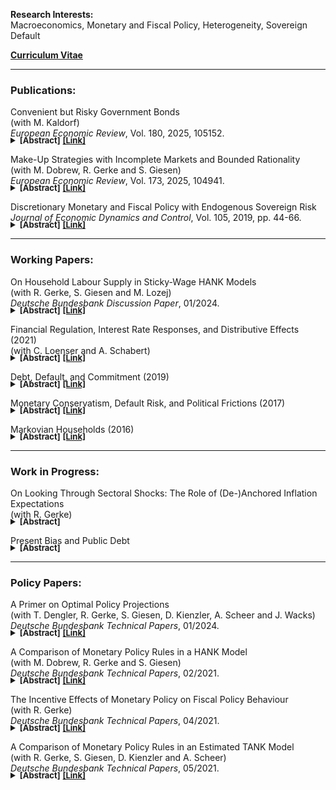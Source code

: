 <b>Research Interests:</b> 
<br>Macroeconomics, Monetary and Fiscal Policy, Heterogeneity, Sovereign Default

<b><a href="/files/cv.pdf" target="_blank">Curriculum Vitae</a></b>

----

<h3> Publications:</h3>

   Convenient but Risky Government Bonds
  <br>(with M. Kaldorf)
  <br><i>European Economic Review</i>, Vol. 180, 2025, 105152.
  <p style="  margin-bottom: -20px;">
  <details>
  <summary><b><font size="-1">[Abstract]</font></b> <b><font size="-1"><a href="https://doi.org/10.1016/j.euroecorev.2025.105152" target="_blank">[Link]</a></font></b></summary>
  
  <table>
    <tbody>
      <tr>
        <td style="text-align: left">How does convenience yield interact with sovereign risk and the supply of government bonds? We propose a model of sovereign debt and default in which convenience yield arises because investors are able to pledge government bonds as collateral on financial markets. Consistent with euro area data, convenience yield is large if government bonds are (i) scarce due to investors’ high collateral valuation or (ii) safe due to a small collateral haircut being applied to them. Calibrating the model to the data, we demonstrate that convenience yield improves the fit of sovereign default models to developed economy bond market data, contributes substantially to the public debt-to-GDP ratio, and rationalizes prolonged periods of negative bond spreads – even in the presence of default risk. A large debt elasticity of investors’ collateral valuation is key to these results. In this setting, highly debt-elastic collateral haircuts exacerbate collateral scarcity in crisis times, raising government bond prices and eroding fiscal discipline.</td>
      </tr>
    </tbody>
  </table>

 </details>
 <p></p>
 </p>

   Make-Up Strategies with Incomplete Markets and Bounded Rationality
  <br>(with M. Dobrew, R. Gerke and S. Giesen)
  <br><i>European Economic Review</i>, Vol. 173, 2025, 104941.
  <p style="  margin-bottom: -20px;">
  <details>
  <summary><b><font size="-1">[Abstract]</font></b> <b><font size="-1"><a href="https://doi.org/10.1016/j.euroecorev.2024.104941" target="_blank">[Link]</a></font></b></summary>
  
  <table>
    <tbody>
      <tr>
        <td style="text-align: left">We study the impact of market incompleteness and bounded rationality on the effectiveness of make-up strategies. Using a heterogeneous-agent New Keynesian model with reflective expectations, we show that make-up strategies can mitigate the negative consequences of an occasionally-binding effective lower bound. However, the benefits are small when cognitive ability is in line with micro-evidence. These findings are independent of market (in)completeness, emphasising the importance of rational expectations. While market incompleteness and bounded rationality complement each other in attenuating the effects of forward guidance, we do not observe such a complementarity for the effectiveness of make-up strategies.</td>
      </tr>
    </tbody>
  </table>

 </details>
 <p></p>
 </p>

   Discretionary Monetary and Fiscal Policy with Endogenous Sovereign Risk
  <br><i>Journal of Economic Dynamics and Control</i>, Vol. 105, 2019, pp. 44-66.
  <p style="  margin-bottom: -20px;">
  <details>
  <summary><b><font size="-1">[Abstract]</font></b> <b><font size="-1"><a href="https://doi.org/10.1016/j.jedc.2019.05.010" target="_blank">[Link]</a></font></b></summary>
  
  <table>
    <tbody>
      <tr>
        <td style="text-align: left">How does the presence of sovereign risk affect the conduct of public policy? To answer this question, this paper studies optimal monetary and fiscal policy without commitment for a model economy with nominal public debt and strategic sovereign default. Compared to an economy without the possibility of default, economies with sovereign risk experience more volatile interest rates, which impedes the government’s ability to smooth tax rates across states. Risk of default also limits public debt accumulation, reducing the government’s incentive to use surprise inflation on average. When calibrated to the United States, the model predicts that a counterfactual increase in the average annual default probability from 0 to 1% lowers average inflation by 33%, raises the standard deviation of inflation by 18% and increases the standard deviation of the labor income tax by 73%. The transmission of exogenous shocks to real aggregate quantities is however almost unaffected by the possibility of default. For example, the presence of sovereign risk would increase the standard deviation of log real GDP by less than 1% in the experiment above. Similarly, the welfare consequences of sovereign risk are found to be of negligible size as well.</td>
      </tr>
    </tbody>
  </table>

 </details>
 <p></p>
 </p>


----

<h3>Working Papers:</h3>

  On Household Labour Supply in Sticky-Wage HANK Models
  <br>(with R. Gerke, S. Giesen and M. Lozej)
  <br><i>Deutsche Bundesbank Discussion Paper</i>, 01/2024.
  <p style="  margin-bottom: -20px;">
  <details>
  <summary><b><font size="-1">[Abstract]</font></b> <b><font size="-1"><a href="https://www.bundesbank.de/resource/blob/834744/8ae4a5d5859a2375808f19ba2eae1a59/mL/2024-01-12-dkp-01-data.pdf" target="_blank">[Link]</a></font></b></summary>
  
  <table>
    <tbody>
      <tr>
        <td style="text-align: left">Heterogeneous-agent New Keynesian models with sticky nominal wages usually assume that wage-setting unions demand the same amount of hours from all households. As a result, unions do not take account of the fact that (i) households are heterogeneous in their willingness to work, and that (ii) some households might have to work more hours than they would like to. In this paper, we consider two departures from the standard modelling approach. First, we consider a model version in which unions can demand different hours from different households, directly taking household heterogeneity into account. In this case, we show that unions find it optimal to ration hours worked for all households, such that nobody works more than desired. Compared to the standard case in which all households work the same amount by assumption, the response of output, wages and inflation to monetary policy shocks becomes notably less pronounced. This attenuation reflects that hours worked respond differently across the income distribution. The second model version we consider maintains the assumption that all households work the same amount but prohibits unions from requiring any household to work more than it would like to. This modification substantially lowers the effective stickiness of nominal wages, resulting in markedly different wage and inflation dynamics.</td>
      </tr>
    </tbody>
  </table>

 </details>
 <p></p>
 </p>

  
   Financial Regulation, Interest Rate Responses, and Distributive Effects (2021)
  <br>(with C. Loenser and A. Schabert)
  <p style="  margin-bottom: -20px;">
  <details>
  <summary><b><font size="-1">[Abstract]</font></b> <b><font size="-1"><a href="https://cmr.uni-koeln.de/sites/cmr/pdf/Schabert/FinancialRegualtionInterestrateResponsesNov2021.pdf" target="_blank">[Link]</a></font></b></summary>
  
  <table>
    <tbody>
      <tr>
        <td style="text-align: left">This paper examines financial regulation and distortionary taxes in a heterogeneous-agents economy with pecuniary externalities induced by a collateral constraint. Limiting the loan-to-value ratio benefits only few unconstrained borrowers and reduces ex-ante social welfare. A Pigouvian-style symmetric debt tax (that subsidizes savings) raises collateral prices and lowers interest rates, which stimulates borrowing and generates welfare gains for almost all income groups. A Pigouvian-style asset subsidy induces a wealth appreciation, while an asset tax particularly benefits low-wealth borrowers and enhances social welfare. Overall, collateral effects are of minor importance and interest rate rather than asset price responses are decisive for welfare effects.</td>
      </tr>
    </tbody>
  </table>

 </details>
 <p></p>
 </p>
 
  Debt, Default, and Commitment (2019)
  <p style="  margin-bottom: -20px;">
  <details>
  <summary><b><font size="-1">[Abstract]</font></b> <b><font size="-1"><a href="https://cmr.uni-koeln.de/sites/cmr/pdf/Roettger_Joost/lc.pdf" target="_blank">[Link]</a></font></b></summary>
  
  <table>
    <tbody>
      <tr>
        <td style="text-align: left">This paper extends Eaton and Gersovitz (1981)’s model of sovereign debt with incomplete markets and equilibrium default to explore the role of commitment for debt, default and welfare. While the government makes an ex-ante optimal state-contingent plan for its future actions, including debt repayment, it will re-optimize its plan ex post with an exogenously given probability, nesting the standard Markov case without commitment and the full-commitment Ramsey case if the probability is one and zero, respectively. If and to what extend the government commits to default in some states is found to depend on preferences, default costs and the degree of commitment. Model versions with full (or high intermediate) commitment are shown to have some advantages relative to the usually studied no-commitment case, which is illustrated for a quantitative application to the recent European debt crisis.</td>
      </tr>
    </tbody>
  </table>

 </details>
 <p></p>
 </p>
 
  Monetary Conservatism, Default Risk, and Political Frictions (2017)
  <p style="  margin-bottom: -20px;">
  <details>
  <summary><b><font size="-1">[Abstract]</font></b> <b><font size="-1"><a href="https://ideas.repec.org/p/red/sed017/232.html" target="_blank">[Link]</a></font></b></summary>
  
  <table>
    <tbody>
      <tr>
        <td style="text-align: left">This paper studies the consequences of delegating monetary policy to an inflation conservative central banker as in Rogoff (1985) for an emerging economy that faces three frictions which might undermine the success of such a policy reform: (i) incomplete financial markets, (ii) risk of default and (iii) political distortions. To do so, a quantitative sovereign default model is developed in which monetary and fiscal policies are set by two different authorities that both cannot commit to future policies. Inflation conservatism tends to result in lower and more stable inflation as well as a higher average debt burden, more frequent default events and more volatile fiscal policy. Whether the economy benefits from the appointment of a conservative central banker depends on the degree of inflation conservatism, the amount of political distortions and the volatility of fiscal shocks.</td>
      </tr>
    </tbody>
  </table>

 </details>
 <p></p>
 </p>
 
  Markovian Households (2016)
  <p style="  margin-bottom: -20px;">
  <details>
  <summary><b><font size="-1">[Abstract]</font></b> <b><font size="-1"><a href="https://cmr.uni-koeln.de/sites/cmr/pdf/Roettger_Joost/mh.pdf" target="_blank">[Link]</a></font></b></summary>
  
  <table>
    <tbody>
      <tr>
        <td style="text-align: left">This paper studies the consumption-savings problem of two-person households whose individual members cannot commit to future actions and might not cooperate. The interaction between household members is modeled as a stationary Markov-perfect game with the household’s asset position as the single endogenous state variable. Intuitive first-order conditions are derived that show when lack of cooperation distorts household decision making relative to the case of full cooperation. A model version with idiosyncratic labor income risk then is used to explore the implications of lack of cooperation for precautionary savings, intra-household risk sharing and welfare.</td>
      </tr>
    </tbody>
  </table>

 </details>
 <p></p>
 </p>
   
----

<h3>Work in Progress:</h3>

  On Looking Through Sectoral Shocks: The Role of (De-)Anchored Inflation Expectations
  <br>(with R. Gerke)
  <p style="  margin-bottom: -20px;">
  <details>
  <summary><b><font size="-1">[Abstract]</font></b></summary>
  
  <table>
    <tbody>
      <tr>
      </tr>
    </tbody>
  </table>

 </details>
 <p></p>
 </p>

  Present Bias and Public Debt
  <p style="  margin-bottom: -20px;">
  <details>
  <summary><b><font size="-1">[Abstract]</font></b></summary>
  
  <table>
    <tbody>
      <tr>
      </tr>
    </tbody>
  </table>

 </details>
 <p></p>
 </p>

----

<h3>Policy Papers:</h3>

  A Primer on Optimal Policy Projections
  <br>(with T. Dengler, R. Gerke, S. Giesen, D. Kienzler, A. Scheer and J. Wacks)
  <br><i>Deutsche Bundesbank Technical Papers</i>, 01/2024.
  <p style="  margin-bottom: -20px;">
  <details>
  <summary><b><font size="-1">[Abstract]</font></b> <b><font size="-1"><a href="https://www.bundesbank.de/resource/blob/922200/5af7e7312a82e909e28a17ee42f556f2/mL/2024-01-technical-paper-data.pdf" target="_blank">[Link]</a></font></b></summary>
  
  <table>
    <tbody>
      <tr>
        <td style="text-align: left">Optimal policy projections (OPPs) offer a flexible way to derive scenario-based policy recommendations. This note describes how to calculate OPPs for a simple textbook New Keynesian model and provides illustrations for various examples. It also demonstrates the versatility of the approach by showing OPP results for simulations conducted using a medium-scale DSGE model and a New Keynesian model with heterogeneous households.</td>
      </tr>
    </tbody>
  </table>

 </details>
 <p></p>
 </p>

  A Comparison of Monetary Policy Rules in a HANK Model
  <br>(with M. Dobrew, R. Gerke and S. Giesen)
  <br><i>Deutsche Bundesbank Technical Papers</i>, 02/2021.
  <p style="  margin-bottom: -20px;">
  <details>
  <summary><b><font size="-1">[Abstract]</font></b> <b><font size="-1"><a href="https://www.bundesbank.de/resource/blob/877156/99e98ff532e312e20b921630221844fb/mL/2021-02-technical-paper-data.pdf" target="_blank">[Link]</a></font></b></summary>
  
  <table>
    <tbody>
      <tr>
        <td style="text-align: left">This paper provides a comparison of monetary policy rules with make-up and/or asymmetric elements for a heterogeneous agent New Keynesian (HANK) model. The model features incomplete financial markets, nominal price and wage rigidities, rational expectations, an occasionally binding effective lower bound (ELB) on the short-term nominal interest rate as well as aggregate demand and cost-push shocks. Simulations show that symmetric policy rules with make-up elements can substantially lower the downward inflation bias induced by the ELB and reduce macroeconomic volatility. Asymmetric policy rules can address the downward inflation bias as well but lead to a substantial overshooting of the inflation target if they also feature make-up elements. The predictions of the HANK model for the considered policy rules are close to those obtained for a corresponding (representative agent) model version with complete markets.</td>
      </tr>
    </tbody>
  </table>

 </details>
 <p></p>
 </p>
 
  The Incentive Effects of Monetary Policy on Fiscal Policy Behaviour
  <br>(with R. Gerke)
  <br><i>Deutsche Bundesbank Technical Papers</i>, 04/2021.
  <p style="  margin-bottom: -20px;">
  <details>
  <summary><b><font size="-1">[Abstract]</font></b> <b><font size="-1"><a href="https://www.bundesbank.de/resource/blob/877164/fdd398fe0650d812e519a789422b8995/mL/2021-04-technical-paper-data.pdf" target="_blank">[Link]</a></font></b></summary>
  
  <table>
    <tbody>
      <tr>
        <td style="text-align: left">How do prolonged low-interest-rate episodes affect fiscal discipline? This paper investigates this question by using a quantitative model with endogenous public debt management and sovereign default. Following a persistent interest rate reduction, sovereign risk and government bond yields decline. An impatient fiscal policy maker responds to improved financing conditions by relaxing its policy stance and accumulating more debt. Due to the increased debt burden, a subsequent interest rate reversal can put substantial pressure on the public budget, raising the likelihood of default. The longer the interest rate cut is expected to last, the more pronounced the fiscal response will be.</td>
      </tr>
    </tbody>
  </table>

 </details>
 <p></p>
 </p>
 
  A Comparison of Monetary Policy Rules in an Estimated TANK Model
  <br>(with R. Gerke, S. Giesen, D. Kienzler and A. Scheer)
  <br><i>Deutsche Bundesbank Technical Papers</i>, 05/2021.
  <p style="  margin-bottom: -20px;">
  <details>
  <summary><b><font size="-1">[Abstract]</font></b> <b><font size="-1"><a href="https://www.bundesbank.de/resource/blob/877166/ebf41c23c2a9f1ee86c4259b690631dd/mL/2021-05-technical-paper-data.pdf" target="_blank">[Link]</a></font></b></summary>
  
  <table>
    <tbody>
      <tr>
        <td style="text-align: left">We compare the stabilisation properties of history-dependent and asymmetric interest rate rules, taking into account the constraint posed by the effective lower bound on nominal interest rates. Specifically, we use a medium-scale Two-Agent New Keynesian (TANK) model that was estimated on euro area data. Our simulation results suggest that under rational expectations history-dependent rules can attenuate or even undo the sizeable negative inflation bias that we observe under standard inflation targeting. They can also better stabilise inflation, but output becomes more volatile. Asymmetric rules furthermore reduce the negative inflation bias. However, the reduction in inflation volatility is less pronounced compared to history-dependent rules. We further show that an appropriate calibration of an asymmetric inflation targeting rule improves its performance along specific dimensions.</td>
      </tr>
    </tbody>
  </table>

 </details>
 <p></p>
 </p>
 
